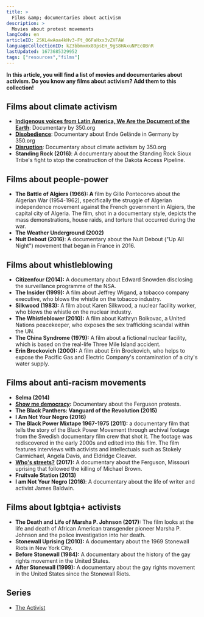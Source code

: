 ```yaml
---
title: >
  Films &amp; documentaries about activism
description: >
  Movies about protest movements
langCode: en
articleID: 2SKL4wAoa4kHv3-Ft_06FaHxx3vZVFAW
languageCollectionID: kZ3bbmxmx89psEH_9gS8HAxuNPEcOBnR
lastUpdated: 1673685329952
tags: ["resources","films"]
---
```


**In this article, you will find a list of movies and documentaries about activism. Do you know any films about activism? Add them to this collection!**

## Films about climate activism

-   [**Indigenous voices from Latin America, We Are the Document of the Earth**](https://www.youtube.com/watch?v=clmOgeUtB-8): Documentary by 350.org
-   [**Disobedience**](http://watchdisobedience.com/): Documentary about Ende Gelände in Germany by 350.org
-   [**Disruption**](http://watchdisruption.com/): Documentary about climate activism by 350.org
-   **Standing Rock (2016)**: A documentary about the Standing Rock Sioux Tribe's fight to stop the construction of the Dakota Access Pipeline.

## Films about people-power

-   **The Battle of Algiers (1966): A** film by Gillo Pontecorvo about the Algerian War (1954-1962), specifically the struggle of Algerian independence movement against the French government in Algiers, the capital city of Algeria. The film, shot in a documentary style, depicts the mass demonstrations, house raids, and torture that occurred during the war.
-   **The Weather Underground (2002)**
-   **Nuit Debout (2016)**: A documentary about the Nuit Debout ("Up All Night") movement that began in France in 2016.

## Films about whistleblowing

-   **Citizenfour (2014):** A documentary about Edward Snowden disclosing the surveillance programme of the NSA.
-   **The Insider (1999):** A film about Jeffrey Wigand, a tobacco company executive, who blows the whistle on the tobacco industry.
-   **Silkwood (1983):** A film about Karen Silkwood, a nuclear facility worker, who blows the whistle on the nuclear industry.
-   **The Whistleblower (2010):** A film about Kathryn Bolkovac, a United Nations peacekeeper, who exposes the sex trafficking scandal within the UN.
-   **The China Syndrome (1979):** A film about a fictional nuclear facility, which is based on the real-life Three Mile Island accident.
-   **Erin Brockovich (2000):** A film about Erin Brockovich, who helps to expose the Pacific Gas and Electric Company's contamination of a city's water supply.

## Films about anti-racism movements

-   **Selma (2014)**
-   [**Show me democracy**](http://www.showmedemocracy.com)**:** Documentary about the Ferguson protests.
-   **The Black Panthers: Vanguard of the Revolution (2015)**
-   **I Am Not Your Negro (2016)**
-   **The Black Power Mixtape 1967-1975 (2011):** a documentary film that tells the story of the Black Power Movement through archival footage from the Swedish documentary film crew that shot it. The footage was rediscovered in the early 2000s and edited into this film. The film features interviews with activists and intellectuals such as Stokely Carmichael, Angela Davis, and Eldridge Cleaver.
-   [**Who's streets?**](https://en.wikipedia.org/wiki/Whose_Streets%3F) **(2017):** A documentary about the Ferguson, Missouri uprising that followed the killing of Michael Brown.
-   **Fruitvale Station (2013)**
-   **I am Not Your Negro (2016)**: A documentary about the life of writer and activist James Baldwin.

## **Films about lgbtqia+ activists**

-   **The Death and Life of Marsha P. Johnson (2017):** The film looks at the life and death of African American transgender pioneer Marsha P. Johnson and the police investigation into her death.
-   **Stonewall Uprising (2010):** A documentary about the 1969 Stonewall Riots in New York City.
-   **Before Stonewall (1984):** A documentary about the history of the gay rights movement in the United States.
-   **After Stonewall (1999):** A documentary about the gay rights movement in the United States since the Stonewall Riots.

## Series

-   [The Activist](https://www.theguardian.com/global-development/2021/sep/16/the-activist-reality-tv-show-to-be-reimagined-as-documentary-after-backlash)